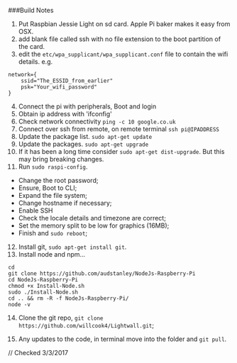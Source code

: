 ###Build Notes

1. Put Raspbian Jessie Light on sd card. Apple Pi baker makes it easy from OSX.
2. add blank file called ssh with no file extension to the boot partition of the card.
3. edit the `etc/wpa_supplicant/wpa_supplicant.conf` file to contain the wifi details.
 e.g.
 ```
 network={
     ssid="The_ESSID_from_earlier"
     psk="Your_wifi_password"
 }
 ```
 4. Connect the pi with peripherals, Boot and login
 5. Obtain ip address with 'ifconfig'
 6. Check network connectivity `ping -c 10 google.co.uk`
 7. Connect over ssh from remote, on remote terminal `ssh pi@IPADDRESS`
 8. Update the package list. `sudo apt-get update`
 9. Update the packages. `sudo apt-get upgrade`
 10. If it has been a long time consider `sudo apt-get dist-upgrade`. But this may bring breaking changes.
 11. Run `sudo raspi-config`.
  - Change the root password;
  - Ensure, Boot to CLI;
  - Expand the file system;
  - Change hostname if necessary;
  - Enable SSH
  - Check the locale details and timezone are correct;
  - Set the memory split to be low for graphics (16MB);
  - Finish and `sudo reboot`;

12. Install git, `sudo apt-get install git`.
13. Install node and npm...
```
cd
git clone https://github.com/audstanley/NodeJs-Raspberry-Pi
cd NodeJs-Raspberry-Pi
chmod +x Install-Node.sh
sudo ./Install-Node.sh
cd .. && rm -R -f NodeJs-Raspberry-Pi/
node -v
```

14. Clone the git repo, `git clone https://github.com/willcook4/Lightwall.git`;

15. Any updates to the code, in terminal move into the folder and `git pull`.

// Checked 3/3/2017



